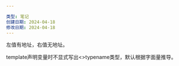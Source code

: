 ```yaml
---

类型: 笔记
创建日期: 2024-04-18
修改日期: 2024-04-18
---
```

左值有地址，右值无地址。


template声明变量时不显式写出<>typename类型，默认根据字面量推导。

